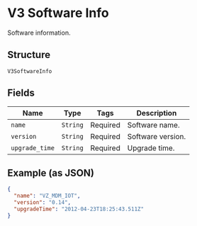
# V3 Software Info

Software information.

## Structure

`V3SoftwareInfo`

## Fields

| Name | Type | Tags | Description |
|  --- | --- | --- | --- |
| `name` | `String` | Required | Software name. |
| `version` | `String` | Required | Software version. |
| `upgrade_time` | `String` | Required | Upgrade time. |

## Example (as JSON)

```json
{
  "name": "VZ_MDM_IOT",
  "version": "0.14",
  "upgradeTime": "2012-04-23T18:25:43.511Z"
}
```

